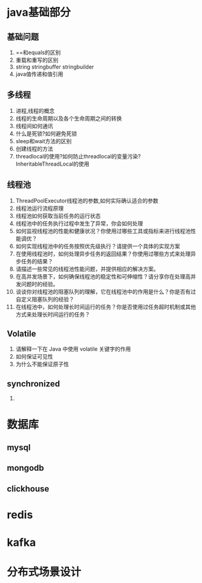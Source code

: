 # java基础部分

## 基础问题

1. ==和equals的区别
2. 重载和重写的区别
3. string stringbuffer stringbuilder
4. java值传递和值引用

## 多线程

1. 进程,线程的概念
2. 线程的生命周期以及各个生命周期之间的转换
3. 线程间如何通讯
4. 什么是死锁?如何避免死锁
5. sleep和wait方法的区别
6. 创建线程的方法
7. threadlocal的使用?如何防止threadlocal的变量污染?InheritableThreadLocal的使用

## 线程池

1. ThreadPoolExecutor线程池的参数,如何实际确认适合的参数
2. 线程池运行流程原理
3. 线程池如何获取当前任务的运行状态
4. 线程池中的任务执行过程中发生了异常，你会如何处理
5. 如何监视线程池的性能和健康状况？你使用过哪些工具或指标来进行线程池性能调优？
6. 如何实现线程池中的任务按照优先级执行？请提供一个具体的实现方案
7. 在使用线程池时，如何处理异步任务的返回结果？你使用过哪些方式来处理异步任务的结果？
8. 请描述一些常见的线程池性能问题，并提供相应的解决方案。
9. 在高并发场景下，如何确保线程池的稳定性和可伸缩性？请分享你在处理高并发问题时的经验。
10. 谈谈你对线程池的阻塞队列的理解，它在线程池中的作用是什么？你是否有过自定义阻塞队列的经验？
11. 在线程池中，如何处理长时间运行的任务？你是否使用过任务超时机制或其他方式来处理长时间运行的任务？

## Volatile

1. 请解释一下在 Java 中使用 volatile 关键字的作用
2. 如何保证可见性
3. 为什么不能保证原子性

## synchronized

1. 







# 数据库

## mysql

## mongodb





## clickhouse



# redis







# kafka





# 分布式场景设计

